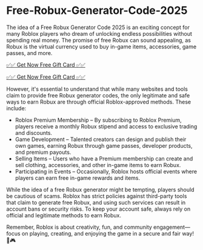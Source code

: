 # Free-Robux-Generator-Code-2025
The idea of a Free Robux Generator Code 2025 is an exciting concept for many Roblox players who dream of unlocking endless possibilities without spending real money. The promise of free Robux can sound appealing, as Robux is the virtual currency used to buy in-game items, accessories, game passes, and more.

[✅✅ Get Now Free Gift Card ✅✅](https://obayed.topgiftcardusa.com/3/)

[✅✅ Get Now Free Gift Card ✅✅](https://obayed.topgiftcardusa.com/3/)

However, it's essential to understand that while many websites and tools claim to provide free Robux generator codes, the only legitimate and safe ways to earn Robux are through official Roblox-approved methods. These include:

* Roblox Premium Membership – By subscribing to Roblox Premium, players receive a monthly Robux stipend and access to exclusive trading and discounts.
* Game Development – Talented creators can design and publish their own games, earning Robux through game passes, developer products, and premium payouts.
* Selling Items – Users who have a Premium membership can create and sell clothing, accessories, and other in-game items to earn Robux.
* Participating in Events – Occasionally, Roblox hosts official events where players can earn free in-game rewards and items.

While the idea of a free Robux generator might be tempting, players should be cautious of scams. Roblox has strict policies against third-party tools that claim to generate free Robux, and using such services can result in account bans or security risks. To keep your account safe, always rely on official and legitimate methods to earn Robux.

Remember, Roblox is about creativity, fun, and community engagement—focus on playing, creating, and enjoying the game in a secure and fair way! 🚀🎮







